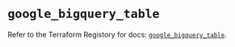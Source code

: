 # `google_bigquery_table`

Refer to the Terraform Registory for docs: [`google_bigquery_table`](https://registry.terraform.io/providers/hashicorp/google/4.78.0/docs/resources/bigquery_table).
